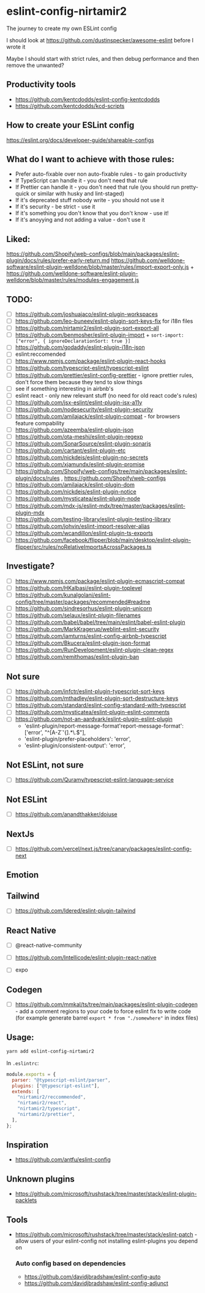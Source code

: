 # eslint-config-nirtamir2

The journey to create my own ESLint config

I should look at https://github.com/dustinspecker/awesome-eslint before I wrote it

Maybe I should start with strict rules, and then debug performance and then remove the unwanted?

## Productivity tools

- https://github.com/kentcdodds/eslint-config-kentcdodds
- https://github.com/kentcdodds/kcd-scripts

## How to create your ESLint config

https://eslint.org/docs/developer-guide/shareable-configs

## What do I want to achieve with those rules:

- Prefer auto-fixable over non auto-fixable rules - to gain productivity
- If TypeScript can handle it - you don't need that rule
- If Prettier can handle it - you don't need that rule (you should run pretty-quick or similar with husky and lint-staged)
- If it's deprecated stuff nobody write - you should not use it
- If it's security - be strict - use it
- If it's something you don't know that you don't know - use it!
- If it's anoyying and not adding a value - don't use it

## Liked:

https://github.com/Shopify/web-configs/blob/main/packages/eslint-plugin/docs/rules/prefer-early-return.md
https://github.com/welldone-software/eslint-plugin-welldone/blob/master/rules/import-export-only.js + https://github.com/welldone-software/eslint-plugin-welldone/blob/master/rules/modules-engagement.js

## TODO:

- [ ] https://github.com/joshuajaco/eslint-plugin-workspaces
- [ ] https://github.com/leo-buneev/eslint-plugin-sort-keys-fix for i18n files
- [ ] https://github.com/nirtamir2/eslint-plugin-sort-export-all
- [ ] https://github.com/benmosher/eslint-plugin-import + `sort-import: ["error", { ignoreDeclarationSort: true }]`
- [ ] https://github.com/godaddy/eslint-plugin-i18n-json
- [ ] eslint:reccomended
- [ ] https://www.npmjs.com/package/eslint-plugin-react-hooks
- [ ] https://github.com/typescript-eslint/typescript-eslint
- [ ] https://github.com/prettier/eslint-config-prettier - ignore prettier rules, don't force them because they tend to slow things
- [ ] see if something interesting in airbnb's
- [ ] eslint react - only new relevant stuff (no need for old react code's rules)
- [ ] https://github.com/jsx-eslint/eslint-plugin-jsx-a11y
- [ ] https://github.com/nodesecurity/eslint-plugin-security
- [ ] https://github.com/amilajack/eslint-plugin-compat - for browsers feature compability
- [ ] https://github.com/azeemba/eslint-plugin-json
- [ ] https://github.com/ota-meshi/eslint-plugin-regexp
- [ ] https://github.com/SonarSource/eslint-plugin-sonarjs
- [ ] https://github.com/cartant/eslint-plugin-etc
- [ ] https://github.com/nickdeis/eslint-plugin-no-secrets
- [ ] https://github.com/xjamundx/eslint-plugin-promise
- [ ] https://github.com/Shopify/web-configs/tree/main/packages/eslint-plugin/docs/rules , https://github.com/Shopify/web-configs
- [ ] https://github.com/amilajack/eslint-plugin-dom
- [ ] https://github.com/nickdeis/eslint-plugin-notice
- [ ] https://github.com/mysticatea/eslint-plugin-node
- [ ] https://github.com/mdx-js/eslint-mdx/tree/master/packages/eslint-plugin-mdx
- [ ] https://github.com/testing-library/eslint-plugin-testing-library
- [ ] https://github.com/johvin/eslint-import-resolver-alias
- [ ] https://github.com/wcandillon/eslint-plugin-ts-exports
- [ ] https://github.com/facebook/flipper/blob/main/desktop/eslint-plugin-flipper/src/rules/noRelativeImportsAcrossPackages.ts

## Investigate?

- [ ] https://www.npmjs.com/package/eslint-plugin-ecmascript-compat
- [ ] https://github.com/HKalbasi/eslint-plugin-toplevel
- [ ] https://github.com/kunalgolani/eslint-config/tree/master/packages/recommended#readme
- [ ] https://github.com/sindresorhus/eslint-plugin-unicorn
- [ ] https://github.com/selaux/eslint-plugin-filenames
- [ ] https://github.com/babel/babel/tree/main/eslint/babel-eslint-plugin
- [ ] https://github.com/MarkKragerup/weblint-eslint-security
- [ ] https://github.com/iamturns/eslint-config-airbnb-typescript
- [ ] https://github.com/Bkucera/eslint-plugin-json-format
- [ ] https://github.com/RunDevelopment/eslint-plugin-clean-regex
- [ ] https://github.com/remithomas/eslint-plugin-ban

## Not sure

- [ ] https://github.com/infctr/eslint-plugin-typescript-sort-keys
- [ ] https://github.com/mthadley/eslint-plugin-sort-destructure-keys
- [ ] https://github.com/standard/eslint-config-standard-with-typescript
- [ ] https://github.com/mysticatea/eslint-plugin-eslint-comments
- [ ] https://github.com/not-an-aardvark/eslint-plugin-eslint-plugin
  - 'eslint-plugin/report-message-format'report-message-format': ['error', "^[A-Z`'{].\*\\.$"],
  - 'eslint-plugin/prefer-placeholders': 'error',
  - 'eslint-plugin/consistent-output': 'error',

## Not ESLint, not sure

- [ ] https://github.com/Quramy/typescript-eslint-language-service

## Not ESLint

- [ ] https://github.com/anandthakker/doiuse

## NextJs
- [ ] https://github.com/vercel/next.js/tree/canary/packages/eslint-config-next

## Emotion

## Tailwind

- [ ] https://github.com/Idered/eslint-plugin-tailwind

## React Native

- [ ] @react-native-community
- [ ] https://github.com/Intellicode/eslint-plugin-react-native
- [ ] expo


## Codegen
- [ ] https://github.com/mmkal/ts/tree/main/packages/eslint-plugin-codegen - add a comment regions to your code to force eslint fix to write code (for example generate barrel `export * from "./somewhere"` in index files)

## Usage:

```bash
yarn add eslint-config-nirtamir2
```

In `.eslintrc`:

```js
module.exports = {
  parser: "@typescript-eslint/parser",
  plugins: ["@typescript-eslint"],
  extends: [
    "nirtamir2/reccommended",
    "nirtamir2/react",
    "nirtamir2/typescript",
    "nirtamir2/prettier",
  ],
};
```

## Inspiration

- https://github.com/antfu/eslint-config

## Unknown plugins
- https://github.com/microsoft/rushstack/tree/master/stack/eslint-plugin-packlets


## Tools
- https://github.com/microsoft/rushstack/tree/master/stack/eslint-patch - allow users of your eslint-config not installing eslint-plugins you depend on

  ### Auto config based on dependencies
  - https://github.com/davidjbradshaw/eslint-config-auto
  - https://github.com/davidjbradshaw/eslint-config-adjunct

